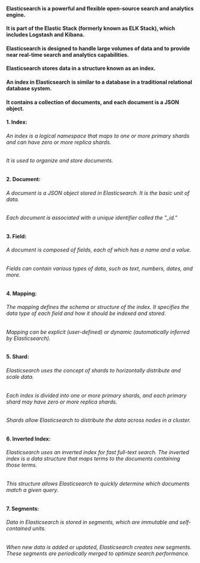 #### Elasticsearch is a powerful and flexible open-source search and analytics engine.
#### It is part of the Elastic Stack (formerly known as ELK Stack), which includes Logstash and Kibana.
#### Elasticsearch is designed to handle large volumes of data and to provide near real-time search and analytics capabilities.

#### Elasticsearch stores data in a structure known as an index.
#### An index in Elasticsearch is similar to a database in a traditional relational database system.
#### It contains a collection of documents, and each document is a JSON object.

#### 1. Index:
###### An index is a logical namespace that maps to one or more primary shards and can have zero or more replica shards.
###### It is used to organize and store documents.

#### 2. Document:
###### A document is a JSON object stored in Elasticsearch. It is the basic unit of data.
###### Each document is associated with a unique identifier called the "_id."

#### 3. Field:
###### A document is composed of fields, each of which has a name and a value.
###### Fields can contain various types of data, such as text, numbers, dates, and more.

#### 4. Mapping:
###### The mapping defines the schema or structure of the index. It specifies the data type of each field and how it should be indexed and stored.
###### Mapping can be explicit (user-defined) or dynamic (automatically inferred by Elasticsearch).

#### 5. Shard:
###### Elasticsearch uses the concept of shards to horizontally distribute and scale data.
###### Each index is divided into one or more primary shards, and each primary shard may have zero or more replica shards.
###### Shards allow Elasticsearch to distribute the data across nodes in a cluster.

#### 6. Inverted Index:
###### Elasticsearch uses an inverted index for fast full-text search. The inverted index is a data structure that maps terms to the documents containing those terms.
###### This structure allows Elasticsearch to quickly determine which documents match a given query.

#### 7. Segments:
###### Data in Elasticsearch is stored in segments, which are immutable and self-contained units.
###### When new data is added or updated, Elasticsearch creates new segments. These segments are periodically merged to optimize search performance.
